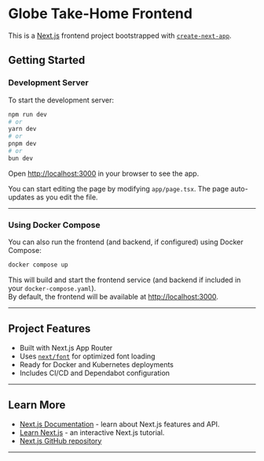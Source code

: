 # Globe Take-Home Frontend

This is a [Next.js](https://nextjs.org) frontend project bootstrapped with [`create-next-app`](https://nextjs.org/docs/app/api-reference/cli/create-next-app).

## Getting Started

### Development Server

To start the development server:

```bash
npm run dev
# or
yarn dev
# or
pnpm dev
# or
bun dev
```

Open [http://localhost:3000](http://localhost:3000) in your browser to see the app.

You can start editing the page by modifying `app/page.tsx`. The page auto-updates as you edit the file.

---

### Using Docker Compose

You can also run the frontend (and backend, if configured) using Docker Compose:

```bash
docker compose up
```

This will build and start the frontend service (and backend if included in your `docker-compose.yaml`).  
By default, the frontend will be available at [http://localhost:3000](http://localhost:3000).

---

## Project Features

- Built with Next.js App Router
- Uses [`next/font`](https://nextjs.org/docs/app/building-your-application/optimizing/fonts) for optimized font loading
- Ready for Docker and Kubernetes deployments
- Includes CI/CD and Dependabot configuration

---

## Learn More

- [Next.js Documentation](https://nextjs.org/docs) - learn about Next.js features and API.
- [Learn Next.js](https://nextjs.org/learn) - an interactive Next.js tutorial.
- [Next.js GitHub repository](https://github.com/vercel/next.js)

---
